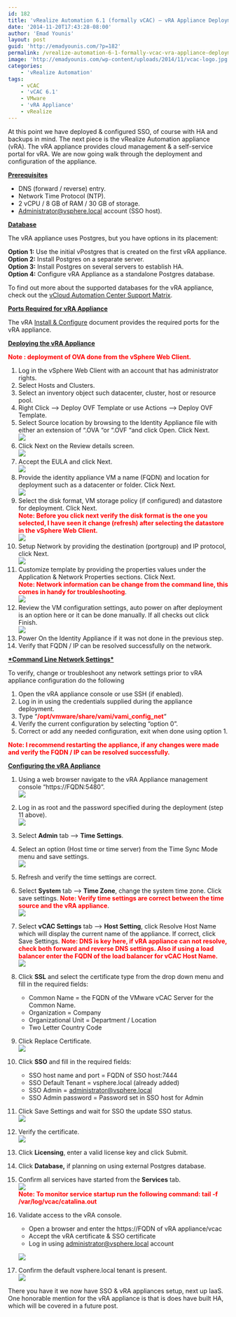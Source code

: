```yaml
---
id: 182
title: 'vRealize Automation 6.1 (formally vCAC) – vRA Appliance Deployment &#038; Configuration'
date: '2014-11-20T17:43:28-08:00'
author: 'Emad Younis'
layout: post
guid: 'http://emadyounis.com/?p=182'
permalink: /vrealize-automation-6-1-formally-vcac-vra-appliance-deployment-configuration/
image: 'http://emadyounis.com/wp-content/uploads/2014/11/vcac-logo.jpg'
categories:
    - 'vRealize Automation'
tags:
    - vCAC
    - 'vCAC 6.1'
    - VMware
    - 'vRA Appliance'
    - vRealize
---
```


At this point we have deployed &amp; configured SSO, of course with HA and backups in mind. The next piece is the vRealize Automation appliance (vRA). The vRA appliance provides cloud management &amp; a self-service portal for vRA. We are now going walk through the deployment and configuration of the appliance.

<span style="text-decoration: underline;">**Prerequisites**</span>

- DNS (forward / reverse) entry.
- Network Time Protocol (NTP).
- 2 vCPU / 8 GB of RAM / 30 GB of storage.
- Administrator@vsphere.local account (SSO host).

<span style="text-decoration: underline;">**Database**</span>

The vRA appliance uses Postgres, but you have options in its placement:

**Option 1:** Use the initial vPostgres that is created on the first vRA appliance.  
**Option 2:** Install Postgres on a separate server.  
**Option 3:** Install Postgres on several servers to establish HA.  
**Option 4:** Configure vRA Appliance as a standalone Postgres database.

To find out more about the supported databases for the vRA appliance, check out the [vCloud Automation Center Support Matrix](https://www.vmware.com/pdf/vcloud-automation-center-61-support-matrix.pdf).

<span style="text-decoration: underline;">**Ports Required for vRA Appliance**</span>

The vRA [Install &amp; Configure](http://pubs.vmware.com/vCAC-61/topic/com.vmware.ICbase/PDF/vcloud-automation-center-61-installation-and-configuration.pdf) document provides the required ports for the vRA appliance.

**<span style="text-decoration: underline;">Deploying the vRA Appliance</span>**

<span style="color: #ff0000;">**Note : deployment of OVA done from the vSphere Web Client.**</span>

1. Log in the vSphere Web Client with an account that has administrator rights.
2. Select Hosts and Clusters.
3. Select an inventory object such datacenter, cluster, host or resource pool.
4. Right Click –&gt; Deploy OVF Template or use Actions –&gt; Deploy OVF Template.
5. Select Source location by browsing to the Identity Appliance file with either an extension of “.OVA “or “.OVF “and click Open. Click Next.  
    [![](https://emadyounis.com/assets/img/2014/11/vRA-Appliance-1.jpg?resize=958%2C330)](https://emadyounis.com/assets/img/2014/11/vRA-Appliance-1.jpg)
6. Click Next on the Review details screen.  
    [![](https://emadyounis.com/assets/img/2014/11/vRA-Appliance-2.jpg?resize=960%2C409)](https://emadyounis.com/assets/img/2014/11/vRA-Appliance-2.jpg)
7. Accept the EULA and click Next.  
    [![](https://emadyounis.com/assets/img/2014/11/vRA-Appliance-3.jpg?resize=960%2C562)](https://emadyounis.com/assets/img/2014/11/vRA-Appliance-3.jpg)
8. Provide the identity appliance VM a name (FQDN) and location for deployment such as a datacenter or folder. Click Next.  
    [![](https://emadyounis.com/assets/img/2014/11/vRA-Appliance-4.jpg?resize=959%2C562)](https://emadyounis.com/assets/img/2014/11/vRA-Appliance-4.jpg)
9. Select the disk format, VM storage policy (if configured) and datastore for deployment. Click Next.  
    <span style="color: #ff0000;">**Note: Before you click next verify the disk format is the one you selected, I have seen it change (refresh) after selecting the datastore in the vSphere Web Client.**</span>  
    [![](https://emadyounis.com/assets/img/2014/10/vCAC-Deploy-5.jpg?resize=960%2C562)](https://emadyounis.com/assets/img/2014/10/vCAC-Deploy-5.jpg)
10. Setup Network by providing the destination (portgroup) and IP protocol, click Next.  
    [![](https://emadyounis.com/assets/img/2014/10/vCAC-Deploy-6.jpg?resize=961%2C562)](https://emadyounis.com/assets/img/2014/10/vCAC-Deploy-6.jpg)
11. Customize template by providing the properties values under the Application &amp; Network Properties sections. Click Next. **<span style="color: #ff0000;">  
    Note: Network information can be change from the command line, this comes in handy for troubleshooting</span>**.  
    [![](https://emadyounis.com/assets/img/2014/11/vRA-Appliance-7.jpg?resize=1024%2C671)](https://emadyounis.com/assets/img/2014/11/vRA-Appliance-7.jpg)
12. Review the VM configuration settings, auto power on after deployment is an option here or it can be done manually. If all checks out click Finish.  
    [![](https://emadyounis.com/assets/img/2014/11/vRA-Appliance-8.jpg?resize=1024%2C672)](https://emadyounis.com/assets/img/2014/11/vRA-Appliance-8.jpg)
13. Power On the Identity Appliance if it was not done in the previous step.
14. Verify that FQDN / IP can be resolved successfully on the network.

**<span style="text-decoration: underline;">\*Command Line Network Settings\*</span>**

To verify, change or troubleshoot any network settings prior to vRA appliance configuration do the following

1. Open the vRA appliance console or use SSH (if enabled).
2. Log in in using the credentials supplied during the appliance deployment.
3. Type “<span style="color: #ff0000;">**/opt/vmware/share/vami/vami\_config\_net**</span>“
4. Verify the current configuration by selecting “option 0”.
5. Correct or add any needed configuration, exit when done using option 1.

**<span style="color: #ff0000;">Note: I recommend restarting the appliance, if any changes were made and verify the FQDN / IP can be resolved successfully.</span>**

<span style="text-decoration: underline;">**Configuring the vRA Appliance**</span>

1. Using a web browser navigate to the vRA Appliance management console “https://FQDN:5480”.  
    [![](https://emadyounis.com/assets/img/2014/11/vRA-Appliance-9.jpg?resize=523%2C27)](https://emadyounis.com/assets/img/2014/11/vRA-Appliance-9.jpg)
2. Log in as root and the password specified during the deployment (step 11 above).  
    [![](https://emadyounis.com/assets/img/2014/11/vRA-Appliance-10.jpg?resize=830%2C228)](https://emadyounis.com/assets/img/2014/11/vRA-Appliance-10.jpg)
3. Select **Admin** tab –&gt; **Time Settings**.
4. Select an option (Host time or time server) from the Time Sync Mode menu and save settings.  
    [![](https://emadyounis.com/assets/img/2014/11/vRA-Appliance-11.jpg?resize=830%2C369)](https://emadyounis.com/assets/img/2014/11/vRA-Appliance-11.jpg)
5. Refresh and verify the time settings are correct.
6. Select **System** tab –&gt; **Time Zone**, change the system time zone. Click save settings. <span style="color: #ff0000;"> **Note: Verify time settings are correct between the time source and the vRA appliance**</span>.  
    [![](https://emadyounis.com/assets/img/2014/11/vRA-Appliance-12.jpg?resize=830%2C262)](https://emadyounis.com/assets/img/2014/11/vRA-Appliance-12.jpg)
7. Select **vCAC Settings** tab –&gt; **Host Setting**, click Resolve Host Name which will display the current name of the appliance. If correct, click Save Settings. <span style="color: #ff0000;"> **Note: DNS is key here, if vRA appliance can not resolve, check both forward and reverse DNS settings. Also if using a load balancer enter the FQDN of the load balancer for vCAC Host Name.**</span>  
    [![](https://emadyounis.com/assets/img/2014/11/vRA-Appliance-13.jpg?resize=829%2C287)](https://emadyounis.com/assets/img/2014/11/vRA-Appliance-13.jpg)
8. Click **SSL** and select the certificate type from the drop down menu and fill in the required fields: 
    - Common Name = the FQDN of the VMware vCAC Server for the Common Name.
    - Organization = Company
    - Organizational Unit = Department / Location
    - Two Letter Country Code
9. Click Replace Certificate.  
    [![](https://emadyounis.com/assets/img/2014/11/vRA-Appliance-14.jpg?resize=831%2C368)](https://emadyounis.com/assets/img/2014/11/vRA-Appliance-14.jpg)
10. Click **SSO** and fill in the required fields: 
    - SSO host name and port = FQDN of SSO host:7444
    - SSO Default Tenant = vsphere.local (already added)
    - SSO Admin = administrator@vsphere.local
    - SSO Admin password = Password set in SSO host for Admin
11. Click Save Settings and wait for SSO the update SSO status.  
    [![](https://emadyounis.com/assets/img/2014/11/vRA-Appliance-16.jpg?resize=828%2C338)](https://emadyounis.com/assets/img/2014/11/vRA-Appliance-16.jpg)
12. Verify the certificate.  
    [![](https://emadyounis.com/assets/img/2014/11/vRA-Appliance-15.jpg?resize=358%2C251)](https://emadyounis.com/assets/img/2014/11/vRA-Appliance-15.jpg)
13. Click **Licensing**, enter a valid license key and click Submit.
14. Click **Database,** if planning on using external Postgres database.
15. Confirm all services have started from the **Services** tab.  
    [![](https://emadyounis.com/assets/img/2014/11/vRA-Appliance-17.jpg?resize=830%2C755)](https://emadyounis.com/assets/img/2014/11/vRA-Appliance-17.jpg)  
    <span style="color: #ff0000;"> **Note: To monitor service startup run the following command: tail -f /var/log/vcac/catalina.out**</span>
16. Validate access to the vRA console. 
    - Open a browser and enter the https://FQDN of vRA appliance/vcac
    - Accept the vRA certificate &amp; SSO certificate
    - Log in using administrator@vsphere.local account
    
    [![](https://emadyounis.com/assets/img/2014/11/vRA-Appliance-18.jpg?resize=872%2C501)](https://emadyounis.com/assets/img/2014/11/vRA-Appliance-18.jpg)
17. Confirm the default vsphere.local tenant is present.  
    [![](https://emadyounis.com/assets/img/2014/11/vRA-Appliance-19.jpg?resize=1024%2C354)](https://emadyounis.com/assets/img/2014/11/vRA-Appliance-19.jpg)

There you have it we now have SSO &amp; vRA appliances setup, next up IaaS. One honorable mention for the vRA appliance is that is does have built HA, which will be covered in a future post.
